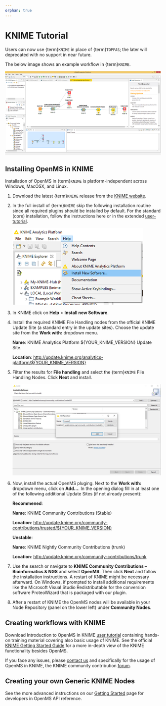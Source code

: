 ```yaml
---
orphan: true
---
```

KNIME Tutorial
==============

Users can now use {term}`KNIME` in place of {term}`TOPPAS`; the later will deprecated with no support in near future.

The below image shows an example workflow in {term}`KNIME`.

![](../../images/tutorials/knime/KNIME_screenshot.png)


## Installing OpenMS in KNIME

Installation of OpenMS in {term}`KNIME` is platform-independent across Windows, MacOSX, and Linux.

1. Download the latest {term}`KNIME` release from the [KNIME website](https://www.knime.com/).
2. In the full install of {term}`KNIME` skip the following installation routine since all required plugins should be
   installed by default. For the standard (core) installation, follow the instructions here or in the extended [user-tutorial]().

   ![](../../images/tutorials/knime/KNIME_Install.png)

3. In KNIME click on **Help** > **Install new Software**.
4. Install the required KNIME File Handling nodes from the official KNIME Update Site (a standard entry in the update
   sites). Choose the update site from the **Work with:** dropdown menu.


   **Name**: KNIME Analytics Platform ${YOUR_KNIME_VERSION} Update Site.

   **Location**: http://update.knime.org/analytics-platform/${YOUR_KNIME_VERSION}

5. Filter the results for **File handling** and select the {term}`KNIME` File Handling Nodes. Click **Next** and install.

   ![](../../images/tutorials/knime/KNIME_update_site.jpeg)

6. Now, install the actual OpenMS pluging. Next to the **Work with:** dropdown menu, click on **Add...**. In the opening
   dialog fill in at least one of the following additional Update Sites (if not already present):

   **Recommened**:

   **Name**: KNIME Community Contributions (Stable)

   **Location**: http://update.knime.org/community-contributions/trusted/${YOUR_KNIME_VERSION}

   **Unstable**:

   **Name**: KNIME Nightly Community Contributions (trunk)

   **Location**:  http://update.knime.org/community-contributions/trunk

7. Use the search or navigate to **KNIME Community Contributions – Bioinformatics & NGS** and select **OpenMS**. Then
   click **Next** and follow the installation instructions. A restart of KNIME might be necessary afterward. On Windows,
   if prompted to install additional requirements like the Microsoft Visual Studio Redistributable for the conversion
   software ProteoWizard that is packaged with our plugin.
8. After a restart of KNIME the OpenMS nodes will be available in your Node Repository (panel on the lower left) under
   **Community Nodes**.

## Creating workflows with KNIME

Download Introduction to OpenMS in KNIME [user tutorial]() containing hands-on training material covering also basic
usage of KNIME. See the official [KNIME Getting Started Guide](https://tech.knime.org/knime) for a more in-depth view of
the KNIME functionality besides OpenMS.

If you face any issues, please [contact us](../../contact-us.md) and specifically for the usage of OpenMS in KNIME, the
KNIME community contribution [forum](https://tech.knime.org/forum/openms).

## Creating your own Generic KNIME Nodes

See the more advanced instructions on our [Getting Started]() page for developers in OpenMS API reference.
